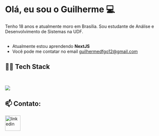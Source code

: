 <h1 align="left">Olá, eu sou o Guilherme 💻</h1>
<span>Tenho 18 anos e atualmente moro em Brasília. Sou estudante de Análise e Desenvolvimento de Sistemas na UDF.</span>
<br/>
<br/>

- Atualmente estou aprendendo <strong>NextJS</strong>
- Você pode me contatar no email <a>guilhermedfgo12@gmail.com</a>

<h2>👨‍💻 Tech Stack</h2><br/>
<div>
    <p target="_blank">
        <img src="https://skillicons.dev/icons?i=html,css,js,ts,react,next,tailwindcss,git,github" alt"Tech Stack">
    </p>
</div>

<h2>📫 Contato:</h2>
<div>
  <a href="https://www.linkedin.com/in/guicodee/" target="blank"><img align="center" src="https://skillicons.dev/icons?i=linkedin" alt="linkedin" height="50" width="50" /></a> &nbsp;
</div>
